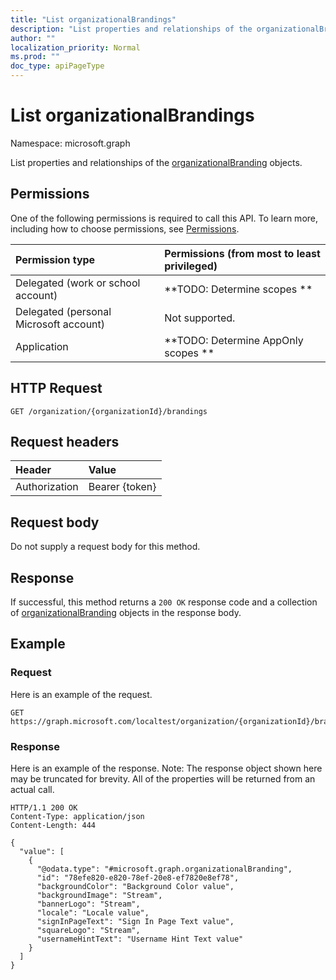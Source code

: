 ```yaml
---
title: "List organizationalBrandings"
description: "List properties and relationships of the organizationalBranding objects."
author: ""
localization_priority: Normal
ms.prod: ""
doc_type: apiPageType
---
```


# List organizationalBrandings

Namespace: microsoft.graph

List properties and relationships of the [organizationalBranding](../resources/organizationalbranding.md) objects.

## Permissions
One of the following permissions is required to call this API. To learn more, including how to choose permissions, see [Permissions](/concepts/permissions-reference.md).

|Permission type|Permissions (from most to least privileged)|
|:---|:---|
|Delegated (work or school account)|**TODO: Determine scopes **|
|Delegated (personal Microsoft account)|Not supported.|
|Application|**TODO: Determine AppOnly scopes **|

## HTTP Request
<!-- {
  "blockType": "ignored"
}
-->
``` http
GET /organization/{organizationId}/brandings
```

## Request headers
|Header|Value|
|:---|:---|
|Authorization|Bearer {token}|

## Request body
Do not supply a request body for this method.

## Response
If successful, this method returns a `200 OK` response code and a collection of [organizationalBranding](../resources/organizationalbranding.md) objects in the response body.

## Example

### Request
Here is an example of the request.
<!-- {
  "blockType": "request",
  "name": "get_organizationalbranding"
}
-->
``` http
GET https://graph.microsoft.com/localtest/organization/{organizationId}/brandings
```

### Response
Here is an example of the response. Note: The response object shown here may be truncated for brevity. All of the properties will be returned from an actual call.
<!-- {
  "blockType": "response",
  "truncated": true,
  "@odata.type": "collection(microsoft.graph.organizationalbranding)"
}
-->
``` http
HTTP/1.1 200 OK
Content-Type: application/json
Content-Length: 444

{
  "value": [
    {
      "@odata.type": "#microsoft.graph.organizationalBranding",
      "id": "78efe820-e820-78ef-20e8-ef7820e8ef78",
      "backgroundColor": "Background Color value",
      "backgroundImage": "Stream",
      "bannerLogo": "Stream",
      "locale": "Locale value",
      "signInPageText": "Sign In Page Text value",
      "squareLogo": "Stream",
      "usernameHintText": "Username Hint Text value"
    }
  ]
}
```

